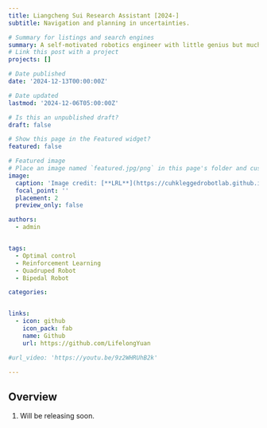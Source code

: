 ```yaml
---
title: Liangcheng Sui Research Assistant [2024-]
subtitle: Navigation and planning in uncertainties.

# Summary for listings and search engines
summary: A self-motivated robotics engineer with little genius but much curiosity and patience. My research interests focus on navigation and planning in uncertainties, which helps robots to recognize the world. My hobbies include traveling, skiing, museum and music, which helps me to recognize myself.
# Link this post with a project
projects: []

# Date published
date: '2024-12-13T00:00:00Z'

# Date updated
lastmod: '2024-12-06T05:00:00Z'

# Is this an unpublished draft?
draft: false

# Show this page in the Featured widget?
featured: false

# Featured image
# Place an image named `featured.jpg/png` in this page's folder and customize its options here.
image:
  caption: 'Image credit: [**LRL**](https://cuhkleggedrobotlab.github.io/)'
  focal_point: ''
  placement: 2
  preview_only: false

authors:
  - admin


tags:
  - Optimal control
  - Reinforcement Learning
  - Quadruped Robot
  - Bipedal Robot

categories:


links:
  - icon: github
    icon_pack: fab
    name: Github
    url: https://github.com/LifelongYuan

#url_video: 'https://youtu.be/9z2WHRUhB2k'

---
```


## Overview

1. Will be releasing soon.


